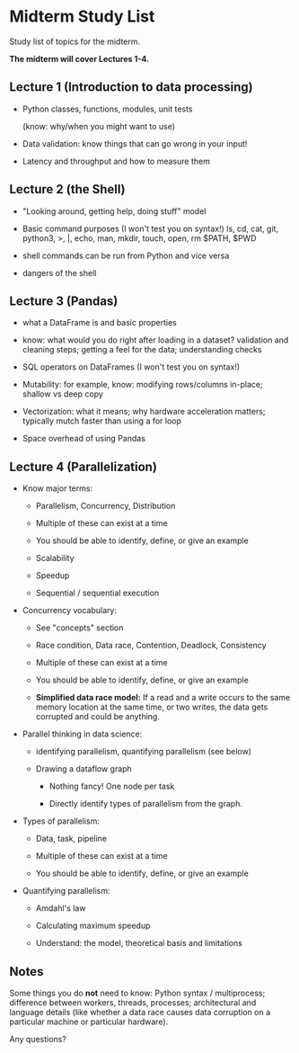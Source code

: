 # Midterm Study List

Study list of topics for the midterm.

**The midterm will cover Lectures 1-4.**

## Lecture 1 (Introduction to data processing)

- Python classes, functions, modules, unit tests

  (know: why/when you might want to use)

- Data validation: know things that can go wrong in your input!

- Latency and throughput and how to measure them

## Lecture 2 (the Shell)

- "Looking around, getting help, doing stuff" model

- Basic command purposes (I won't test you on syntax!)
  ls, cd, cat, git, python3, >, |, echo, man, mkdir, touch, open, rm
  $PATH, $PWD

- shell commands can be run from Python and vice versa

- dangers of the shell

## Lecture 3 (Pandas)

- what a DataFrame is and basic properties

- know: what would you do right after loading in a dataset?
  validation and cleaning steps; getting a feel for the data;
  understanding checks

- SQL operators on DataFrames (I won't test you on syntax!)

- Mutability: for example, know: modifying rows/columns in-place;
  shallow vs deep copy

- Vectorization: what it means; why hardware acceleration matters;
  typically mutch faster than using a for loop

- Space overhead of using Pandas

## Lecture 4 (Parallelization)

- Know major terms:
    + Parallelism, Concurrency, Distribution

    + Multiple of these can exist at a time

    + You should be able to identify, define, or give an example

    + Scalability

    + Speedup

    + Sequential / sequential execution

- Concurrency vocabulary:

    + See "concepts" section

    + Race condition, Data race, Contention, Deadlock, Consistency

    + Multiple of these can exist at a time

    + You should be able to identify, define, or give an example

    + **Simplified data race model:**
      If a read and a write occurs to the same memory location at the same time,
      or two writes, the data gets corrupted and could be anything.

- Parallel thinking in data science:
    + identifying parallelism, quantifying parallelism
      (see below)

    + Drawing a dataflow graph
        * Nothing fancy! One node per task

        * Directly identify types of parallelism from the graph.

- Types of parallelism:
    + Data, task, pipeline

    + Multiple of these can exist at a time

    + You should be able to identify, define, or give an example

- Quantifying parallelism:
    + Amdahl's law

    + Calculating maximum speedup

    + Understand: the model, theoretical basis and limitations

## Notes

Some things you do **not** need to know:
Python syntax / multiprocess; difference between workers, threads, processes; architectural and language details (like whether a data race causes data corruption on a particular machine or particular hardware).

Any questions?

